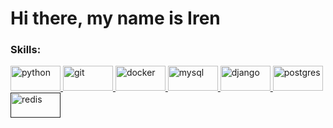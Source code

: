 <h1 align="left">Hi there, my name is Iren</h1>
<p align="left">
</p>

<h3 align="left">Skills:</h3>
<p align="left"> <a href="https://www.python.org/" target="_blank" rel="noreferrer"> <img src="https://www.vectorlogo.zone/logos/python/python-ar21.svg" alt="python" width="80" height="40"/> </а> <a href="https://git-scm.com/" target="_blank" rel="noreferrer"> <img src="https://www.vectorlogo.zone/logos/git-scm/git-scm-ar21.svg" alt="git" width="80" height="40"/> </а> <a href="https://www.docker.com/" target="_blank" rel="noreferrer"> <img src="https://www.vectorlogo.zone/logos/docker/docker-ar21.svg" alt="docker" width="80" height="40"/> </а> <a href="https://www.mysql.com/" target="_blank" rel="noreferrer"> <img src="https://www.vectorlogo.zone/logos/mysql/mysql-ar21.svg" alt="mysql" width="80" height="40"/> </а> <a href="https://www.djangoproject.com/" target="_blank" rel="noreferrer"> <img src="https://www.vectorlogo.zone/logos/djangoproject/djangoproject-ar21.svg" alt="django" width="80" height="40"/> </а> <a href="https://www.postgresql.org/" target="_blank" rel="noreferrer"> <img src="https://www.vectorlogo.zone/logos/postgresql/postgresql-ar21.svg" alt="postgres" width="80" height="40"/> </а> <a href="" target="_blank" rel="noreferrer"> <img src="https://www.vectorlogo.zone/logos/redis/redis-official.svg" alt="redis" width="80" height="40"/> </а> </>
